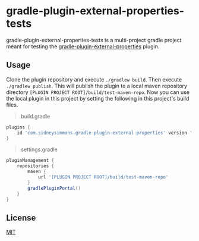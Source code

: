 # gradle-plugin-external-properties-tests

gradle-plugin-external-properties-tests is a multi-project gradle project meant for testing the [gradle-plugin-external-properties](https://github.com/sidney-simmons/gradle-plugin-external-properties) plugin.

## Usage

Clone the plugin repository and execute `./gradlew build`.  Then execute `./gradlew publish`.  This will publish the plugin to a local maven repository directory `[PLUGIN PROJECT ROOT]/build/test-maven-repo`.  Now you can use the local plugin in this project by setting the following in this project's build files.

> build.gradle

``` gradle
plugins {
    id 'com.sidneysimmons.gradle-plugin-external-properties' version '[PLUGIN VERSION]'
}
```

> settings.gradle

``` gradle
pluginManagement {
    repositories {
        maven {
            url '[PLUGIN PROJECT ROOT]/build/test-maven-repo'
        }
        gradlePluginPortal()
    }
}
```

## License
[MIT](https://choosealicense.com/licenses/mit/)